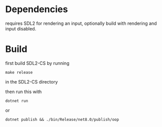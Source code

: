 # Dependencies
requires SDL2 for rendering an input, optionally build with rendering and input disabled.

# Build
first build SDL2-CS by running
```
make release
```
in the SDL2-CS directory

then run this with
```
dotnet run
```
or
```
dotnet publish && ./bin/Release/net8.0/publish/oop
```